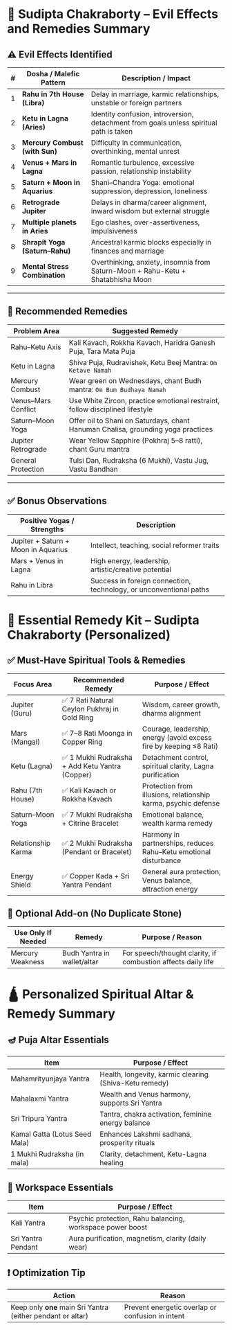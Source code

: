 

# 🔮 Sudipta Chakraborty – Evil Effects and Remedies Summary

## ⚠️ Evil Effects Identified

| # | Dosha / Malefic Pattern          | Description / Impact                                                                 |
|---|----------------------------------|----------------------------------------------------------------------------------------|
| 1 | **Rahu in 7th House (Libra)**   | Delay in marriage, karmic relationships, unstable or foreign partners                 |
| 2 | **Ketu in Lagna (Aries)**       | Identity confusion, introversion, detachment from goals unless spiritual path is taken |
| 3 | **Mercury Combust (with Sun)**  | Difficulty in communication, overthinking, mental unrest                              |
| 4 | **Venus + Mars in Lagna**       | Romantic turbulence, excessive passion, relationship instability                      |
| 5 | **Saturn + Moon in Aquarius**   | Shani–Chandra Yoga: emotional suppression, depression, loneliness                     |
| 6 | **Retrograde Jupiter**          | Delays in dharma/career alignment, inward wisdom but external struggle                |
| 7 | **Multiple planets in Aries**   | Ego clashes, over-assertiveness, impulsiveness                                        |
| 8 | **Shrapit Yoga (Saturn–Rahu)** | Ancestral karmic blocks especially in finances and marriage                           |
| 9 | **Mental Stress Combination**   | Overthinking, anxiety, insomnia from Saturn-Moon + Rahu-Ketu + Shatabhisha Moon       |

---

## 🧘 Recommended Remedies

| Problem Area          | Suggested Remedy                                                                 |
|-----------------------|-----------------------------------------------------------------------------------|
| Rahu–Ketu Axis        | Kali Kavach, Rokkha Kavach, Haridra Ganesh Puja, Tara Mata Puja                  |
| Ketu in Lagna         | Shiva Puja, Rudravishek, Ketu Beej Mantra: `Om Ketave Namah`                     |
| Mercury Combust       | Wear green on Wednesdays, chant Budh mantra: `Om Bum Budhaya Namah`              |
| Venus–Mars Conflict   | Use White Zircon, practice emotional restraint, follow disciplined lifestyle      |
| Saturn–Moon Yoga      | Offer oil to Shani on Saturdays, chant Hanuman Chalisa, grounding yoga practices |
| Jupiter Retrograde    | Wear Yellow Sapphire (Pokhraj 5–8 ratti), chant Guru mantra                      |
| General Protection    | Tulsi Dan, Rudraksha (6 Mukhi), Vastu Jug, Vastu Bandhan                         |

---

## ✅ Bonus Observations

| Positive Yogas / Strengths         | Description                                                        |
|------------------------------------|---------------------------------------------------------------------|
| Jupiter + Saturn + Moon in Aquarius| Intellect, teaching, social reformer traits                         |
| Mars + Venus in Lagna              | High energy, leadership, artistic/creative potential                |
| Rahu in Libra                      | Success in foreign connection, technology, or unconventional paths  |




# 🔮 Essential Remedy Kit – Sudipta Chakraborty (Personalized)

## ✅ Must-Have Spiritual Tools & Remedies

| Focus Area        | Recommended Remedy                                   | Purpose / Effect                                                   |
|-------------------|------------------------------------------------------|---------------------------------------------------------------------|
| Jupiter (Guru)    | ✅ 7 Rati Natural Ceylon Pukhraj in Gold Ring         | Wisdom, career growth, dharma alignment                            |
| Mars (Mangal)     | ✅ 7–8 Rati Moonga in Copper Ring                     | Courage, leadership, energy (avoid excess fire by keeping ≤8 Rati) |
| Ketu (Lagna)      | ✅ 1 Mukhi Rudraksha + Add Ketu Yantra (Copper)       | Detachment control, spiritual clarity, Lagna purification          |
| Rahu (7th House)  | ✅ Kali Kavach or Rokkha Kavach                       | Protection from illusions, relationship karma, psychic defense     |
| Saturn–Moon Yoga  | ✅ 7 Mukhi Rudraksha + Citrine Bracelet               | Emotional balance, wealth karma remedy                             |
| Relationship Karma| ✅ 2 Mukhi Rudraksha (Pendant or Bracelet)            | Harmony in partnerships, reduces Rahu–Ketu emotional disturbance   |
| Energy Shield     | ✅ Copper Kada + Sri Yantra Pendant                   | General aura protection, Venus balance, attraction energy          |

## 🔁 Optional Add-on (No Duplicate Stone)

| Use Only If Needed | Remedy                         | Purpose / Reason |
|--------------------|--------------------------------|------------------|
| Mercury Weakness   | Budh Yantra in wallet/altar    | For speech/thought clarity, if combustion affects daily life |



# 🛕 Personalized Spiritual Altar & Remedy Summary

## 🪔 Puja Altar Essentials

| Item                    | Purpose / Effect                                         |
|-------------------------|----------------------------------------------------------|
| Mahamrityunjaya Yantra  | Health, longevity, karmic clearing (Shiva-Ketu remedy)   |
| Mahalaxmi Yantra        | Wealth and Venus harmony, supports Sri Yantra            |
| Sri Tripura Yantra      | Tantra, chakra activation, feminine energy balance       |
| Kamal Gatta (Lotus Seed Mala) | Enhances Lakshmi sadhana, prosperity rituals         |
| 1 Mukhi Rudraksha (in mala) | Clarity, detachment, Ketu-Lagna healing               |

## 💼 Workspace Essentials

| Item         | Purpose / Effect                                          |
|--------------|-----------------------------------------------------------|
| Kali Yantra  | Psychic protection, Rahu balancing, workspace power boost |
| Sri Yantra Pendant | Aura purification, magnetism, clarity (daily wear)  |

## ❗ Optimization Tip

| Action | Reason |
|--------|--------|
| Keep only **one** main Sri Yantra (either pendant or altar) | Prevent energetic overlap or confusion in intent |




